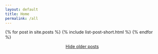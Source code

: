 ```yaml
---
layout: default
title: Home
permalink: /all
---
```


{% for post in site.posts %}
  {% include list-post-short.html %}
{% endfor %}

<center>
<a href="/" class="cta">Hide older posts</a>
</center>